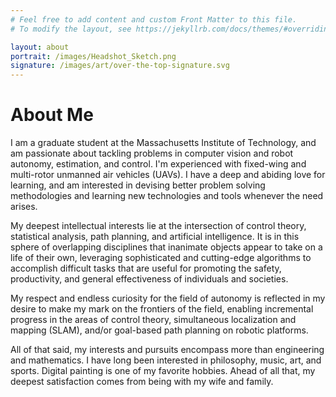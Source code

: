 ```yaml
---
# Feel free to add content and custom Front Matter to this file.
# To modify the layout, see https://jekyllrb.com/docs/themes/#overriding-theme-defaults

layout: about
portrait: /images/Headshot_Sketch.png
signature: /images/art/over-the-top-signature.svg
---
```


# About Me

I am a graduate student at the Massachusetts Institute of Technology, and am passionate about tackling problems in computer vision and robot autonomy, estimation, and control. I'm experienced with fixed-wing and multi-rotor unmanned air vehicles (UAVs). I have a deep and abiding love for learning, and am interested in devising better problem solving methodologies and learning new technologies and tools whenever the need arises.


My deepest intellectual interests lie at the intersection of control theory, statistical analysis, path planning, and artificial intelligence. It is in this sphere of overlapping disciplines that inanimate objects appear to take on a life of their own, leveraging sophisticated and cutting-edge algorithms to accomplish difficult tasks that are useful for promoting the safety, productivity, and general effectiveness of individuals and societies.


My respect and endless curiosity for the field of autonomy is reflected in my desire to make my mark on the frontiers of the field, enabling incremental progress in the areas of control theory, simultaneous localization and mapping (SLAM), and/or goal-based path planning on robotic platforms.


All of that said, my interests and pursuits encompass more than engineering and mathematics. I have long been interested in philosophy, music, art, and sports. Digital painting is one of my favorite hobbies. Ahead of all that, my deepest satisfaction comes from being with my wife and family.
